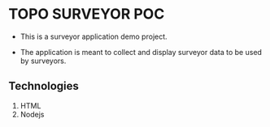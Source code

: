 # TOPO SURVEYOR POC 

- This is a surveyor application demo project. 

- The application is meant to collect and display surveyor data to be used by surveyors.

## Technologies

1. HTML 
1. Nodejs 

